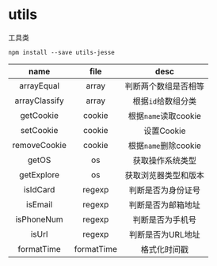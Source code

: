 # utils
工具类

```
npm install --save utils-jesse
```

name       | file  | desc
:---:      | :--:  | :---:
arrayEqual | array | 判断两个数组是否相等
arrayClassify | array | 根据`id`给数组分类
getCookie | cookie | 根据`name`读取cookie
setCookie | cookie | 设置Cookie
removeCookie | cookie | 根据`name`删除cookie
getOS | os | 获取操作系统类型
getExplore | os | 获取浏览器类型和版本
isIdCard | regexp | 判断是否为身份证号
isEmail | regexp | 判断是否为邮箱地址
isPhoneNum | regexp | 判断是否为手机号
isUrl | regexp | 判断是否为URL地址
formatTime | formatTime | 格式化时间戳
